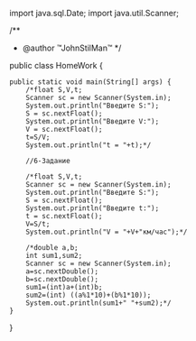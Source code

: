 import java.sql.Date;
import java.util.Scanner;

/**
 * @author ™JohnStilMan™
 */

public class HomeWork {

	public static void main(String[] args) {
		/*float S,V,t;
		Scanner sc = new Scanner(System.in);
		System.out.println("Введите S:");
		S = sc.nextFloat();
		System.out.println("Введите V:");
		V = sc.nextFloat();
		t=S/V;
		System.out.println("t = "+t);*/
		
		//6-Задание
		
		/*float S,V,t;
		Scanner sc = new Scanner(System.in);
		System.out.println("Введите S:");
		S = sc.nextFloat();
		System.out.println("Введите t:");
		t = sc.nextFloat();
		V=S/t;
		System.out.println("V = "+V+"км/час");*/
		
		/*double a,b;
		int sum1,sum2;
		Scanner sc = new Scanner(System.in);
		a=sc.nextDouble();
		b=sc.nextDouble();
		sum1=(int)a+(int)b;
		sum2=(int) ((a%1*10)+(b%1*10));
		System.out.println(sum1+" "+sum2);*/
	}

}
